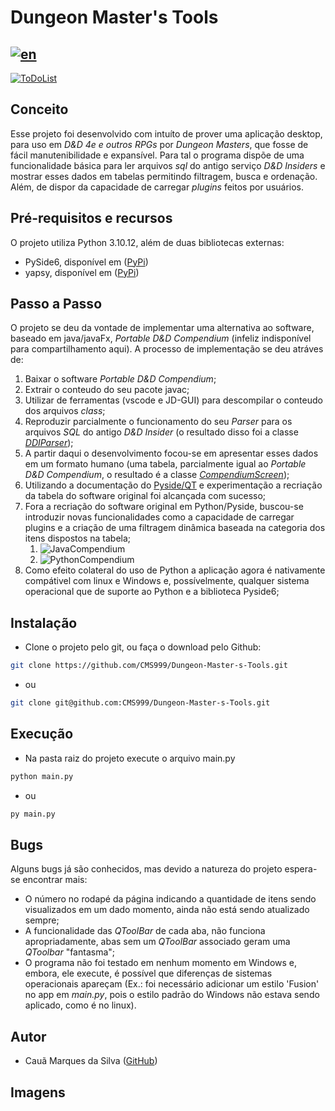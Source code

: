 # Dungeon Master's Tools
[![en](https://img.shields.io/badge/lang-en-green)](README.us.md)
---
[![ToDoList](https://img.shields.io/badge/Ir%20Para-To--Do%20List-blue)](ToDo-ptbr.md)

## Conceito
Esse projeto foi desenvolvido com intuíto de prover uma aplicação desktop, para uso em *D&D 4e e outros RPGs* por *Dungeon Masters*, que fosse de fácil manutenibilidade e expansível. Para tal o programa dispõe de uma funcionalidade básica para ler arquivos *sql* do antigo serviço *D&D Insiders* e mostrar esses dados em tabelas permitindo filtragem, busca e ordenação. Além, de dispor da capacidade de carregar *plugins* feitos por usuários.

## Pré-requisitos e recursos
O projeto utiliza Python 3.10.12, além de duas bibliotecas externas:
- PySide6, disponível em ([PyPi](https://pypi.org/project/PySide6/))
- yapsy, disponível em ([PyPi](https://pypi.org/project/Yapsy/))

## Passo a Passo
O projeto se deu da vontade de implementar uma alternativa ao software, baseado em java/javaFx, *Portable D&D Compendium* (infeliz indisponível para compartilhamento aqui). A processo de implementação se deu atráves de:
1. Baixar o software *Portable D&D Compendium*;
2. Extrair o conteudo do seu pacote javac;
3. Utilizar de ferramentas (vscode e JD-GUI) para descompilar o conteudo dos arquivos *class*;
4. Reproduzir parcialmente o funcionamento do seu *Parser* para os arquivos *SQL* do antigo *D&D Insider* (o resultado disso foi a classe [*DDIParser*](libs/DMTCore.py#L54));
5. A partir daqui o desenvolvimento focou-se em apresentar esses dados em um formato humano (uma tabela, parcialmente igual ao *Portable D&D Compendium*, o resultado é a classe [*CompendiumScreen*](libs/DMTCore.py#L1226));
6. Utilizando a documentação do [Pyside/QT](https://doc.qt.io/qtforpython-6/PySide6/QtWidgets/) e experimentação a recriação da tabela do software original foi alcançada com sucesso;
7. Fora a recriação do software original em Python/Pyside, buscou-se introduzir novas funcionalidades como a capacidade de carregar plugins e a criação de uma filtragem dinâmica baseada na categoria dos itens dispostos na tabela;
   1. ![JavaCompendium]()
   2. ![PythonCompendium]()
8. Como efeito colateral do uso de Python a aplicação agora é nativamente compátivel com linux e Windows e, possívelmente, qualquer sistema operacional que de suporte ao Python e a biblioteca Pyside6;

## Instalação
- Clone o projeto pelo git, ou faça o download pelo Github:
``` bash
git clone https://github.com/CMS999/Dungeon-Master-s-Tools.git
```
- ou
``` bash
git clone git@github.com:CMS999/Dungeon-Master-s-Tools.git
```

## Execução
- Na pasta raiz do projeto execute o arquivo main.py
``` bash
python main.py
```
- ou
``` bash
py main.py
```
## Bugs
Alguns bugs já são conhecidos, mas devido a natureza do projeto espera-se encontrar mais:
- O número no rodapé da página indicando a quantidade de itens sendo visualizados em um dado momento, ainda não está sendo atualizado sempre;
- A funcionalidade das *QToolBar* de cada aba, não funciona apropriadamente, abas sem um *QToolBar* associado geram uma *QToolbar* "fantasma";
- O programa não foi testado em nenhum momento em Windows e, embora, ele execute, é possível que diferenças de sistemas operacionais apareçam (Ex.: foi necessário adicionar um estilo 'Fusion' no app em *main.py*, pois o estilo padrão do Windows não estava sendo aplicado, como é no linux).

## Autor
- Cauã Marques da Silva ([GitHub](https://github.com/CMS999))

## Imagens